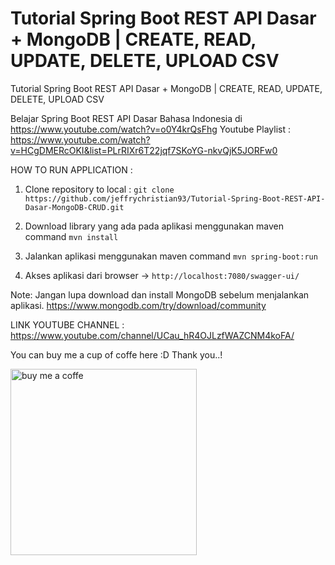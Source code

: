 # Tutorial Spring Boot REST API Dasar + MongoDB | CREATE, READ, UPDATE, DELETE, UPLOAD CSV
Tutorial Spring Boot REST API Dasar + MongoDB | CREATE, READ, UPDATE, DELETE, UPLOAD CSV

Belajar Spring Boot REST API Dasar Bahasa Indonesia di https://www.youtube.com/watch?v=o0Y4krQsFhg
Youtube Playlist : https://www.youtube.com/watch?v=HCgDMERcOKI&list=PLrRIXr6T22jqf7SKoYG-nkvQjK5JORFw0


HOW TO RUN APPLICATION : 

1. Clone repository to local :
`git clone https://github.com/jeffrychristian93/Tutorial-Spring-Boot-REST-API-Dasar-MongoDB-CRUD.git`

2. Download library yang ada pada aplikasi menggunakan maven command
`mvn install`

3. Jalankan aplikasi menggunakan maven command
`mvn spring-boot:run`

4. Akses aplikasi dari browser -> `http://localhost:7080/swagger-ui/`


Note: Jangan lupa download dan install MongoDB sebelum menjalankan aplikasi.
https://www.mongodb.com/try/download/community

LINK YOUTUBE CHANNEL : https://www.youtube.com/channel/UCau_hR4OJLzfWAZCNM4koFA/


You can buy me a cup of coffe here :D Thank you..!

[<img width="298" alt="buy me a coffe" src="https://user-images.githubusercontent.com/23172173/174416607-7a26fdd6-d3e0-41a8-99b4-e94f0216b07b.png">](https://www.youtube.com/channel/UCau_hR4OJLzfWAZCNM4koFA/)

